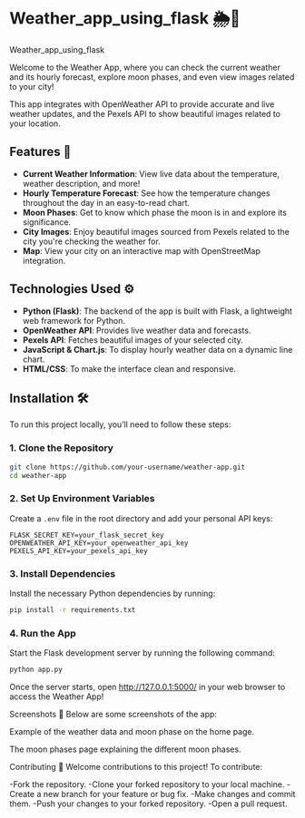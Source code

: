  # Weather_app_using_flask 🌦️🌙
Weather_app_using_flask


Welcome to the Weather App, where you can check the current weather and its hourly forecast, explore moon phases, and even view images related to your city!

This app integrates with OpenWeather API to provide accurate and live weather updates, and the Pexels API to show beautiful images related to your location.

## Features 🌟
- **Current Weather Information**: View live data about the temperature, weather description, and more!
- **Hourly Temperature Forecast**: See how the temperature changes throughout the day in an easy-to-read chart.
- **Moon Phases**: Get to know which phase the moon is in and explore its significance.
- **City Images**: Enjoy beautiful images sourced from Pexels related to the city you're checking the weather for.
- **Map**: View your city on an interactive map with OpenStreetMap integration.

## Technologies Used ⚙️
- **Python (Flask)**: The backend of the app is built with Flask, a lightweight web framework for Python.
- **OpenWeather API**: Provides live weather data and forecasts.
- **Pexels API**: Fetches beautiful images of your selected city.
- **JavaScript & Chart.js**: To display hourly weather data on a dynamic line chart.
- **HTML/CSS**: To make the interface clean and responsive.

## Installation 🛠️
To run this project locally, you’ll need to follow these steps:

### 1. Clone the Repository
```bash
git clone https://github.com/your-username/weather-app.git
cd weather-app
```

### 2. Set Up Environment Variables
Create a `.env` file in the root directory and add your personal API keys:

```env
FLASK_SECRET_KEY=your_flask_secret_key
OPENWEATHER_API_KEY=your_openweather_api_key
PEXELS_API_KEY=your_pexels_api_key
```
### 3. Install Dependencies
Install the necessary Python dependencies by running:

```bash
pip install -r requirements.txt
```

### 4. Run the App
Start the Flask development server by running the following command:

```bash
python app.py
```

Once the server starts, open http://127.0.0.1:5000/ in your web browser to access the Weather App!



Screenshots 📸
Below are some screenshots of the app:

Example of the weather data and moon phase on the home page.

The moon phases page explaining the different moon phases.


Contributing 🤝
Welcome contributions to this project! To contribute:

-Fork the repository.
-Clone your forked repository to your local machine.
-Create a new branch for your feature or bug fix.
-Make changes and commit them.
-Push your changes to your forked repository.
-Open a pull request.
